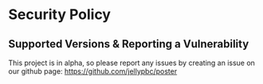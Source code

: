 # Security Policy

## Supported Versions & Reporting a Vulnerability

This project is in alpha, so please report any issues by creating an issue on our github page: https://github.com/jellypbc/poster
